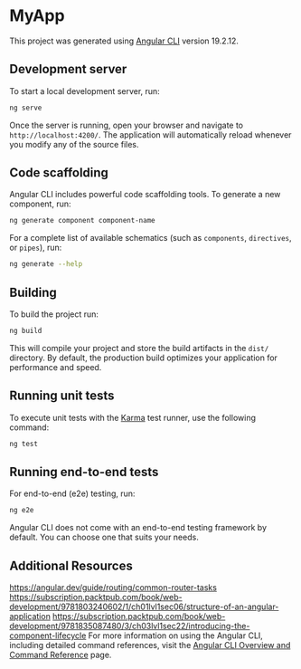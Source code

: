 # MyApp

This project was generated using [Angular CLI](https://github.com/angular/angular-cli) version 19.2.12.

## Development server

To start a local development server, run:

```bash
ng serve
```

Once the server is running, open your browser and navigate to `http://localhost:4200/`. The application will automatically reload whenever you modify any of the source files.

## Code scaffolding

Angular CLI includes powerful code scaffolding tools. To generate a new component, run:

```bash
ng generate component component-name
```

For a complete list of available schematics (such as `components`, `directives`, or `pipes`), run:

```bash
ng generate --help
```

## Building

To build the project run:

```bash
ng build
```

This will compile your project and store the build artifacts in the `dist/` directory. By default, the production build optimizes your application for performance and speed.

## Running unit tests

To execute unit tests with the [Karma](https://karma-runner.github.io) test runner, use the following command:

```bash
ng test
```

## Running end-to-end tests

For end-to-end (e2e) testing, run:

```bash
ng e2e
```

Angular CLI does not come with an end-to-end testing framework by default. You can choose one that suits your needs.

## Additional Resources
https://angular.dev/guide/routing/common-router-tasks
https://subscription.packtpub.com/book/web-development/9781803240602/1/ch01lvl1sec06/structure-of-an-angular-application
https://subscription.packtpub.com/book/web-development/9781835087480/3/ch03lvl1sec22/introducing-the-component-lifecycle
For more information on using the Angular CLI, including detailed command references, visit the [Angular CLI Overview and Command Reference](https://angular.dev/tools/cli) page.
